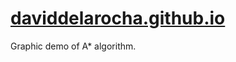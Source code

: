 # [daviddelarocha.github.io](https://daviddelarocha.github.io/A-algorithm-JS-example/)
Graphic demo of A* algorithm.
